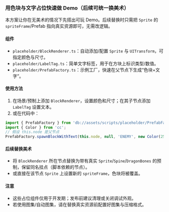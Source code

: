 ### 用色块与文字占位快速做 Demo（后续可统一换美术）

本方案让你在无美术的情况下先搭出可玩 Demo。后续替换时只需把 `Sprite` 的 `spriteFrame`/Prefab 指向真实资源即可，无需改逻辑。

#### 组件
- `placeholder/BlockRenderer.ts`：自动添加/配置 `Sprite` 与 `UITransform`，可指定颜色与尺寸。
- `placeholder/LabelTag.ts`：简单文字标签，用于在方块上标识类型/数值。
- `placeholder/PrefabFactory.ts`：示例工厂，快速在父节点下生成“色块+文字”。

#### 使用方法
1. 在场景/预制上添加 `BlockRenderer`，设置颜色和尺寸；在其子节点添加 `LabelTag` 设置文本。
2. 或在代码中：
```ts
import { PrefabFactory } from 'db://assets/scripts/placeholder/PrefabFactory';
import { Color } from 'cc';
// 假设 this.node 是父节点
PrefabFactory.spawnBlockWithText(this.node, null, 'ENEMY', new Color(255, 120, 120, 255));
```

#### 后续替换美术
- 将 `BlockRenderer` 所在节点替换为带有真实 `Sprite`/`Spine`/`DragonBones` 的预制，保留同名挂点（脚本依赖的节点）。
- 或直接在该节点 `Sprite` 上设置新的 `spriteFrame`，色块将被覆盖。

#### 注意
- 这些占位组件仅用于开发期；发布前建议清理或关闭调试外观。
- 若使用图集/自动图集，请在替换真实资源前配置好图集与压缩格式。


